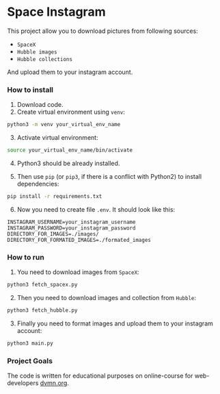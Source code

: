 # Space Instagram

This project allow you to download pictures from following sources:
- `SpaceX`
- `Hubble images`
- `Hubble collections`

And upload them to your instagram account.

### How to install

1. Download code.
2. Create virtual environment using `venv`:
```bash
python3 -m venv your_virtual_env_name
```
3. Activate virtual environment:
```bash
source your_virtual_env_name/bin/activate
```
4. Python3 should be already installed. 

5. Then use `pip` (or `pip3`, if there is a conflict with Python2) to install dependencies:
```bash
pip install -r requirements.txt
```
6. Now you need to create file `.env`. It should look like this:
```
INSTAGRAM_USERNAME=your_instagram_username
INSTAGRAM_PASSWORD=your_instagram_password
DIRECTORY_FOR_IMAGES=./images/
DIRECTORY_FOR_FORMATED_IMAGES=./formated_images
```
### How to run
1. You need to download images from `SpaceX`:
```bash
python3 fetch_spacex.py
```
2. Then you need to download images and collection from `Hubble`:
```bash
python3 fetch_hubble.py
```
3. Finally you need to format images and upload them to your instagram account:
```bash
python3 main.py
```

### Project Goals

The code is written for educational purposes on online-course for web-developers [dvmn.org](https://dvmn.org/).